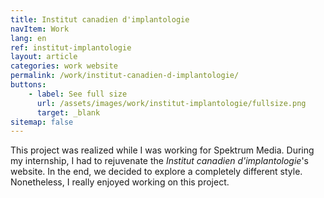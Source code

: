 ```yaml
---
title: Institut canadien d'implantologie
navItem: Work
lang: en
ref: institut-implantologie
layout: article
categories: work website
permalink: /work/institut-canadien-d-implantologie/
buttons:
    - label: See full size
      url: /assets/images/work/institut-implantologie/fullsize.png
      target: _blank
sitemap: false
---
```


This project was realized while I was working for Spektrum Media. During my internship, I had to rejuvenate the *Institut canadien d'implantologie*'s website. In the end, we decided to explore a completely different style. Nonetheless, I really enjoyed working on this project.
